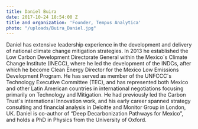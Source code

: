 ```yaml
---
title: Daniel Buira
date: 2017-10-24 18:54:00 Z
title and organization: 'Founder, Tempus Analytica'
photo: "/uploads/Buira_Daniel.jpg"
---
```

Daniel has extensive leadership experience in the development and delivery of national climate change mitigation strategies. In 2013 he established the Low Carbon Development Directorate General within the Mexico´s Climate Change Institute (INECC), where he led the development of the INDCs, after which he become Clean Energy Director for the Mexico Low Emissions Development Program. He has served as member of the UNFCCC´s Technology Executive Committee (TEC), and has represented both Mexico and other Latin American countries in international negotiations focusing primarily on Technology and Mitigation. He had previously led the Carbon Trust´s international Innovation work, and his early career spanned strategy consulting and financial analysis in Deloitte and Monitor Group in London, UK. Daniel is co-author of “Deep Decarbonization Pathways for Mexico”, and holds a PhD in Physics from the University of Oxford.
